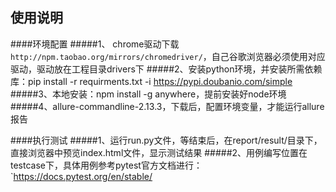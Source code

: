 ## **使用说明**
####环境配置
#####1、 chrome驱动下载`http://npm.taobao.org/mirrors/chromedriver/`，自己谷歌浏览器必须使用对应驱动，驱动放在工程目录drivers下
#####2、安装python环境，并安装所需依赖库：pip install -r requirments.txt -i https://pypi.doubanio.com/simple
#####3、本地安装：npm install -g anywhere，提前安装好node环境
#####4、allure-commandline-2.13.3，下载后，配置环境变量，才能运行allure报告

####执行测试
#####1、运行run.py文件，等结束后，在report/result/目录下，直接浏览器中预览index.html文件，显示测试结果
#####2、用例编写位置在testcase下，具体用例参考pytest官方文档进行：`https://docs.pytest.org/en/stable/

